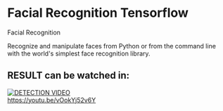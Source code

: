 # Facial Recognition Tensorflow
Facial Recognition

Recognize and manipulate faces from Python or from the command line with the world's simplest face recognition library.

## RESULT can be watched in:

[![DETECTION VIDEO](https://img.youtube.com/vi/vOokYj52v6Y/0.jpg)](https://www.youtube.com/watch?v=vOokYj52v6Y)
<br/>https://youtu.be/vOokYj52v6Y


